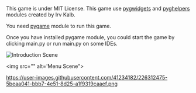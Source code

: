 This game is under MIT License.
This game use [pygwidgets](https://github.com/IrvKalb/pygwidgets) and [pyghelpers](
https://github.com/IrvKalb/pyghelpers) modules created by Irv Kalb.

You need [pygame](https://pypi.org/project/pygame/) module to run this game.

Once you have installed pygame module,
you could start the game by clicking
main.py or run main.py on some IDEs.

<img src="https://user-images.githubusercontent.com/41234182/226311778-a5e962f1-b771-4b5e-8f40-ab8ea779c487.png" alt="Introduction Scene"> 

<img src="" alt='Menu Scene">
          
https://user-images.githubusercontent.com/41234182/226312475-5beaa041-bbb7-4e51-8d25-a1f9319caaef.png
